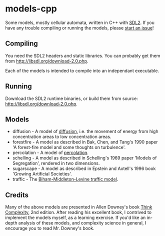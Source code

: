 
# models-cpp
Some models, mostly cellular automata, written in C++ with [SDL2](http://libsdl.org). If you have any trouble compiling or running the models, please [start an issue](https://github.com/Czespo/models-cpp/issues/new)!

## Compiling
You need the SDL2 headers and static libraries. You can probably get them from <http://libsdl.org/download-2.0.php>.

Each of the models is intended to compile into an independant executable.

## Running
Download the SDL2 runtime binaries, or build them from source: <http://libsdl.org/download-2.0.php>.

## Models
- diffusion - A model of [diffusion](https://en.wikipedia.org/wiki/Diffusion), i.e. the movement of energy from high concentration areas to low concentration areas.
- forestfire - A model as described in Bak, Chen, and Tang's 1990 paper 'A forest-fire model and some thoughts on turbulence'.
- percolation - A model of [percolation](https://en.wikipedia.org/wiki/Percolation).
- schelling - A model as described in Schelling's 1969 paper 'Models of Segregation', rendered in two dimensions.
- sugarscape - A model as described in Epstein and Axtell's 1996 book 'Growing Artificial Societies'.
- traffic - The [Biham-Middleton-Levine traffic model](https://en.wikipedia.org/wiki/Biham%E2%80%93Middleton%E2%80%93Levine_traffic_model).

## Credits
Many of the above models are presented in Allen Downey's book [Think Complexity](http://greenteapress.com/wp/think-complexity/), 2nd edition. After reading his excellent book, I contrived to implement the models myself, as a learning exercise. If you'd like an in-depth analysis of these models, and complexity science in general, I encourage you to read Mr. Downey's book.
